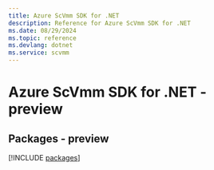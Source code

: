 ```yaml
---
title: Azure ScVmm SDK for .NET
description: Reference for Azure ScVmm SDK for .NET
ms.date: 08/29/2024
ms.topic: reference
ms.devlang: dotnet
ms.service: scvmm
---
```

# Azure ScVmm SDK for .NET - preview
## Packages - preview
[!INCLUDE [packages](scvmm-index.md)]